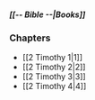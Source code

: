##### *[[-- Bible --|Books]]*

### Chapters
- [[2 Timothy 1|1]]
- [[2 Timothy 2|2]]
- [[2 Timothy 3|3]]
- [[2 Timothy 4|4]]
